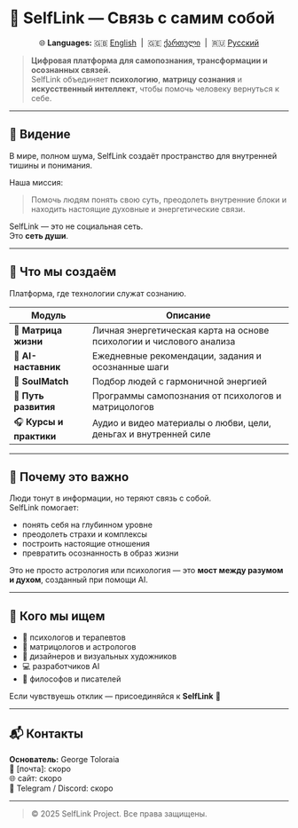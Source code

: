 # 🌟 SelfLink — Связь с самим собой

<p align="center">
  🌐 <b>Languages:</b>  
  🇬🇧 <a href="README.md">English</a> &nbsp;|&nbsp; 
  🇬🇪 <a href="README_ka.md">ქართული</a> &nbsp;|&nbsp; 
  🇷🇺 <a href="README_ru.md">Русский</a>
</p>


> **Цифровая платформа для самопознания, трансформации и осознанных связей.**  
> SelfLink объединяет **психологию**, **матрицу сознания** и **искусственный интеллект**, чтобы помочь человеку вернуться к себе.

---

## 🧭 Видение

В мире, полном шума, SelfLink создаёт пространство для внутренней тишины и понимания.

Наша миссия:
> Помочь людям понять свою суть, преодолеть внутренние блоки и находить настоящие духовные и энергетические связи.

SelfLink — это не социальная сеть.  
Это **сеть души**.

---

## 💠 Что мы создаём

Платформа, где технологии служат сознанию.

| Модуль | Описание |
|--------|-----------|
| 🔮 **Матрица жизни** | Личная энергетическая карта на основе психологии и числового анализа |
| 🧠 **AI-наставник** | Ежедневные рекомендации, задания и осознанные шаги |
| 💞 **SoulMatch** | Подбор людей с гармоничной энергией |
| 🌱 **Путь развития** | Программы самопознания от психологов и матрицологов |
| 🎧 **Курсы и практики** | Аудио и видео материалы о любви, цели, деньгах и внутренней силе |

---

## 💎 Почему это важно

Люди тонут в информации, но теряют связь с собой.  
SelfLink помогает:
- понять себя на глубинном уровне  
- преодолеть страхи и комплексы  
- построить настоящие отношения  
- превратить осознанность в образ жизни  

Это не просто астрология или психология — это **мост между разумом и духом**, созданный при помощи AI.

---

## 👥 Кого мы ищем
- 🧠 психологов и терапевтов  
- 🔢 матрицологов и астрологов  
- 🎨 дизайнеров и визуальных художников  
- 💻 разработчиков AI  
- 💬 философов и писателей  

Если чувствуешь отклик — присоединяйся к **SelfLink** 💫

---

## 📬 Контакты
**Основатель:** George Toloraia  
📧 [почта]: скоро   
🌐 сайт: скоро  
💬 Telegram / Discord: скоро

---

> © 2025 SelfLink Project. Все права защищены.
